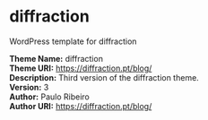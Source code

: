 # diffraction

WordPress template for diffraction

**Theme Name:** diffraction  
**Theme URI:** https://diffraction.pt/blog/  
**Description:** Third version of the diffraction theme.  
**Version:** 3  
**Author:** Paulo Ribeiro  
**Author URI:** https://diffraction.pt/blog/
